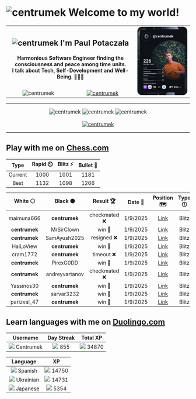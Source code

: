 <h1>
  <img
    src="https://emojis.slackmojis.com/emojis/images/1531849430/4246/blob-sunglasses.gif"
    width="30"
    alt="centrumek"
  />
  Welcome to my world!
</h1>

<table>
  <tbody>
    <tr>
      <td align="center" width="70%" colspan="2">
        <h2>
          <img
            src="https://raw.githubusercontent.com/MartinHeinz/MartinHeinz/master/wave.gif"
            width="30px"
            alt="centrumek"
          />
          I'm Paul Potaczała
        </h2>
        <h4>
          Harmonious Software Engineer finding the consciousness and peace among time units.
          <br/>
          I talk about Tech, Self-Development and Well-Being. 🌿🧘🚀
        </h4>
      </td>
      <td width="30%" rowspan="2">
        <a href="https://app.daily.dev/centrumek">
          <img
            src="./devcard.svg"
            alt="centrumek"
          />
        </a>
      </td>
    </tr>
    <tr align="center">
      <td>
        <img
          src="https://komarev.com/ghpvc/?username=centrumek&label=visitors&color=0e75b6&style=flat"
          alt="centrumek"
        >
      </td>
      <td>
        <a href="https://stackoverflow.com/users/14496012/centrumek">
          <img
            src="https://stackoverflow.com/users/flair/14496012.png?theme=dark"
            alt="centrumek"
          >
        </a>
      </td>
    </tr>
  </tbody>
</table>

---
<div align="center">
  <img 
    src="https://github-readme-stats.vercel.app/api?username=centrumek&show_icons=true&count_private=true&theme=dark&hide_border=true&hide=issues,contribs&bg_color=00000000"
    alt="centrumek"
  />
  <img
    src="https://github-readme-stats.vercel.app/api/top-langs/?username=centrumek&layout=compact&hide_border=true&theme=dark&bg_color=00000000&langs_count=6&exclude_repo=air-statistic-app"
    alt="centrumek"
  />
  <img 
    src="https://github-readme-streak-stats.herokuapp.com?user=centrumek&theme=dark&hide_border=true&background=FFFFFF00"
    alt="centrumek"
  />
  <br/>
  <br/>
  <a href="https://www.buymeacoffee.com/centrumek">
    <img
      src="https://cdn.buymeacoffee.com/buttons/v2/default-orange.png"
      height="50"
      width="210"
      alt="centrumek"
    />
  </a>
</div>

---

## Play with me on [Chess.com](https://www.chess.com/member/centrumek)

<div align="center">
<!--START_SECTION:chessStats-->
<!-- Automatically generated with https://github.com/Balastrong/chess-stats-action -->

| Type | Rapid ⏲️ | Blitz ⚡ | Bullet 🔫 |
|:---:|:---:|:---:|:---:|
| Current | 1000 | 1001 | 1181 |
| Best | 1132 | 1098 | 1266 |

| White ⚪ | Black ⚫ | Result 🏆 | Date 📅 | Position 🗺️ | Type 🕕 |
|:---:|:---:|:---:|:---:|:---:|:---:|
| maimuna666 | **centrumek** | checkmated ❌ | 1/9/2025 | <a href="http://www.ee.unb.ca/cgi-bin/tervo/fen.pl?select=r2kr3/ppQ4R/2np4/3bp1P1/4P1q1/3P1pP1/PPP2P2/R3K1N1 b Q - 0 17">Link</a> | Blitz |
| **centrumek** | MrSirClown | win 🥇 | 1/9/2025 | <a href="http://www.ee.unb.ca/cgi-bin/tervo/fen.pl?select=8/8/8/8/5Q2/3k2Q1/8/7K b - - 6 61">Link</a> | Blitz |
| **centrumek** | SamAyush2025 | resigned ❌ | 1/9/2025 | <a href="http://www.ee.unb.ca/cgi-bin/tervo/fen.pl?select=5rk1/p5pp/3R4/1b2p3/1P6/P4P2/5RPP/2r3K1 w - - 5 30">Link</a> | Blitz |
| HaiLoView | **centrumek** | win 🥇 | 1/9/2025 | <a href="http://www.ee.unb.ca/cgi-bin/tervo/fen.pl?select=4k2r/3n1p1p/1q4pb/1P1pP3/1p1P4/2pQ4/2P1B1PP/r1BK3R w k - 2 20">Link</a> | Blitz |
| cram1772 | **centrumek** | timeout ❌ | 1/9/2025 | <a href="http://www.ee.unb.ca/cgi-bin/tervo/fen.pl?select=8/1b4P1/5R2/p7/P1pK4/1pP5/1P2r3/3k4 b - - 3 54">Link</a> | Blitz |
| **centrumek** | PirexG0DD | win 🥇 | 1/9/2025 | <a href="http://www.ee.unb.ca/cgi-bin/tervo/fen.pl?select=5r2/5pkp/1p4p1/6Q1/R5P1/4R3/7P/6K1 b - - 0 30">Link</a> | Blitz |
| **centrumek** | andreyvartanov | checkmated ❌ | 1/9/2025 | <a href="http://www.ee.unb.ca/cgi-bin/tervo/fen.pl?select=6k1/pp4pp/8/2P5/q2r4/K7/PP3P1P/R4R2 w - - 5 33">Link</a> | Blitz |
| Yassinos30 | **centrumek** | win 🥇 | 1/9/2025 | <a href="http://www.ee.unb.ca/cgi-bin/tervo/fen.pl?select=r3kbnr/ppp3pp/2npp3/4p1q1/4P3/8/PPPP1PPP/RNBQ1RK1 w kq - 0 7">Link</a> | Blitz |
| **centrumek** | sarvar3232 | win 🥇 | 1/9/2025 | <a href="http://www.ee.unb.ca/cgi-bin/tervo/fen.pl?select=8/8/2K5/PQ6/8/5k2/8/8 b - - 0 50">Link</a> | Blitz |
| parizval_47 | **centrumek** | win 🥇 | 1/9/2025 | <a href="http://www.ee.unb.ca/cgi-bin/tervo/fen.pl?select=8/p7/3qq3/6K1/8/8/6k1/8 w - - 4 73">Link</a> | Blitz |

<!--END_SECTION:chessStats-->
</div>

## Learn languages with me on [Duolingo.com](https://www.duolingo.com/profile/Centrumek)

<div align="center">
<!--START_SECTION:duolingoStats-->
<!-- Automatically generated with https://github.com/centrumek/duolingo-readme-stats-->

| Username | Day Streak | Total XP |
|:---:|:---:|:---:|
| <img src="https://raw.githubusercontent.com/centrumek/duolingo-readme-stats/main/assets/duolingo.png" height="12"> Centrumek | <img src="https://raw.githubusercontent.com/centrumek/duolingo-readme-stats/main/assets/streakinactive.svg" height="12"> 855 | <img src="https://raw.githubusercontent.com/centrumek/duolingo-readme-stats/main/assets/xp.svg" height="12"> 34870 |

| Language | XP |
|:---:|:---:|
| <img src="https://raw.githubusercontent.com/centrumek/duolingo-readme-stats/main/assets/langs/spanish.svg" height="12"> Spanish | <img src="https://raw.githubusercontent.com/centrumek/duolingo-readme-stats/main/assets/xp.svg" height="12"> 14750 |
| <img src="https://raw.githubusercontent.com/centrumek/duolingo-readme-stats/main/assets/langs/ukrainian.svg" height="12"> Ukrainian | <img src="https://raw.githubusercontent.com/centrumek/duolingo-readme-stats/main/assets/xp.svg" height="12"> 14731 |
| <img src="https://raw.githubusercontent.com/centrumek/duolingo-readme-stats/main/assets/langs/japanese.svg" height="12"> Japanese | <img src="https://raw.githubusercontent.com/centrumek/duolingo-readme-stats/main/assets/xp.svg" height="12"> 5354 |

<!--END_SECTION:duolingoStats-->
</div>
<!--
**centrumek/centrumek** is a ✨ _special_ ✨ repository because its `README.md` (this file) appears on your GitHub profile.

Here are some ideas to get you started:

- 🔭 I’m currently working on ...
- 🌱 I’m currently learning ...
- 👯 I’m looking to collaborate on ...
- 🤔 I’m looking for help with ...
- 💬 Ask me about ...
- 📫 How to reach me: ...
- 😄 Pronouns: ...
- ⚡ Fun fact: ...
-->
